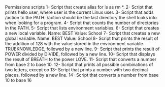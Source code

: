 Permissions scripts
1- Script that create alias for ls as rm *.
2- Script that prints hello user, where user is the current Linux user.
3- Script that adds /action to the PATH. /action should be the last directory the shell looks into when looking for a program.
4- Script that counts the number of directories in the PATH.
5- Script that lists environment variables.
6- Script that creates a new local variable.
    Name: BEST
    Value: School
7- Script that creates a new global variable.
    Name: BEST
    Value: School
8- Script that prints the result of the addition of 128 with the value stored in the environment variable TRUEKNOWLEDGE, followed by a new line.
9- Script that prints the result of POWER divided by DIVIDE, followed by a new line.
10- Script that displays the result of BREATH to the power LOVE.
11- Script that converts a number from base 2 to base 10.
12- Script that prints all possible combinations of two letters, except oo
13- Script that prints a number with two decimal places, followed by a new line.
14- Script that converts a number from base 10 to base 16
	    